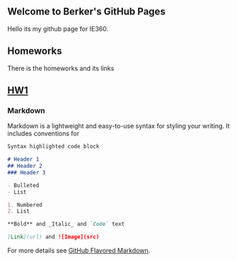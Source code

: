 ## Welcome to Berker's GitHub Pages

Hello its my github page for IE360.

## Homeworks
There is the homeworks and its links

## [HW1](https://github.com/BU-IE-360/spring24-BerkerAlp/blob/4439393b1f7689bf387bbaf80bb11fe717cd780e/HW1/IE360_R.html)

### Markdown

Markdown is a lightweight and easy-to-use syntax for styling your writing. It includes conventions for

```markdown
Syntax highlighted code block

# Header 1
## Header 2
### Header 3

- Bulleted
- List

1. Numbered
2. List

**Bold** and _Italic_ and `Code` text

[Link](url) and ![Image](src)
```

For more details see [GitHub Flavored Markdown](https://guides.github.com/features/mastering-markdown/).
